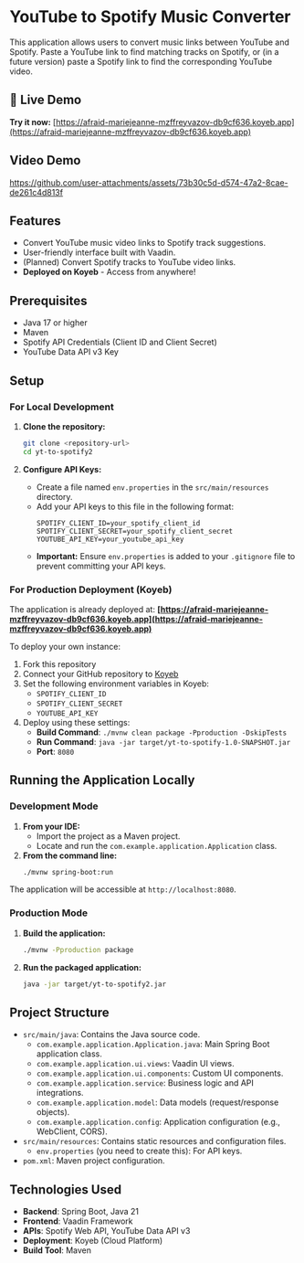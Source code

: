 # YouTube to Spotify Music Converter

This application allows users to convert music links between YouTube and Spotify. Paste a YouTube link to find matching tracks on Spotify, or (in a future version) paste a Spotify link to find the corresponding YouTube video.

## 🚀 Live Demo

**Try it now:** [https://afraid-mariejeanne-mzffreyvazov-db9cf636.koyeb.app](https://afraid-mariejeanne-mzffreyvazov-db9cf636.koyeb.app)

## Video Demo
https://github.com/user-attachments/assets/73b30c5d-d574-47a2-8cae-de261c4d813f

## Features

*   Convert YouTube music video links to Spotify track suggestions.
*   User-friendly interface built with Vaadin.
*   (Planned) Convert Spotify tracks to YouTube video links.
*   **Deployed on Koyeb** - Access from anywhere!

## Prerequisites

*   Java 17 or higher
*   Maven
*   Spotify API Credentials (Client ID and Client Secret)
*   YouTube Data API v3 Key

## Setup

### For Local Development

1.  **Clone the repository:**
    ```bash
    git clone <repository-url>
    cd yt-to-spotify2
    ```

2.  **Configure API Keys:**
    *   Create a file named `env.properties` in the `src/main/resources` directory.
    *   Add your API keys to this file in the following format:
        ```properties
        SPOTIFY_CLIENT_ID=your_spotify_client_id
        SPOTIFY_CLIENT_SECRET=your_spotify_client_secret
        YOUTUBE_API_KEY=your_youtube_api_key
        ```
    *   **Important:** Ensure `env.properties` is added to your `.gitignore` file to prevent committing your API keys.

### For Production Deployment (Koyeb)

The application is already deployed at: **[https://afraid-mariejeanne-mzffreyvazov-db9cf636.koyeb.app](https://afraid-mariejeanne-mzffreyvazov-db9cf636.koyeb.app)**

To deploy your own instance:
1. Fork this repository
2. Connect your GitHub repository to [Koyeb](https://www.koyeb.com/)
3. Set the following environment variables in Koyeb:
   - `SPOTIFY_CLIENT_ID`
   - `SPOTIFY_CLIENT_SECRET`
   - `YOUTUBE_API_KEY`
4. Deploy using these settings:
   - **Build Command**: `./mvnw clean package -Pproduction -DskipTests`
   - **Run Command**: `java -jar target/yt-to-spotify-1.0-SNAPSHOT.jar`
   - **Port**: `8080`

## Running the Application Locally

### Development Mode

1.  **From your IDE:**
    *   Import the project as a Maven project.
    *   Locate and run the `com.example.application.Application` class.
2.  **From the command line:**
    ```bash
    ./mvnw spring-boot:run
    ```
The application will be accessible at `http://localhost:8080`.

### Production Mode

1.  **Build the application:**
    ```bash
    ./mvnw -Pproduction package
    ```
2.  **Run the packaged application:**
    ```bash
    java -jar target/yt-to-spotify2.jar
    ```

## Project Structure

*   `src/main/java`: Contains the Java source code.
    *   `com.example.application.Application.java`: Main Spring Boot application class.
    *   `com.example.application.ui.views`: Vaadin UI views.
    *   `com.example.application.ui.components`: Custom UI components.
    *   `com.example.application.service`: Business logic and API integrations.
    *   `com.example.application.model`: Data models (request/response objects).
    *   `com.example.application.config`: Application configuration (e.g., WebClient, CORS).
*   `src/main/resources`: Contains static resources and configuration files.
    *   `env.properties` (you need to create this): For API keys.
*   `pom.xml`: Maven project configuration.

## Technologies Used

- **Backend**: Spring Boot, Java 21
- **Frontend**: Vaadin Framework
- **APIs**: Spotify Web API, YouTube Data API v3
- **Deployment**: Koyeb (Cloud Platform)
- **Build Tool**: Maven
